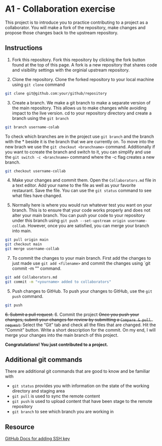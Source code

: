 # A1 - Collaboration exercise
This project is to introduce you to practice contributing to a project as a collaborator. You will make a fork of the repository, make changes and propose those changes back to the upstream repository.

## Instructions
1. Fork this repository.
Fork this repository by clicking the fork button found at the top of this page.
A fork is a new repository that shares code and visibility settings with the orginial upstream repository.

2. Clone the repository.
Clone the forked repository to your local machine using `git clone` command
```bash
git clone git@github.com:your/github/repository
```

3. Create a branch.
We make a git branch to make a separate version of the main repository. This allows us to make changes while avoiding impact to the live version.
cd to your repository directory and create a branch using the `git branch`
```bash
git branch username-colab
```
To check which branches are in the project use `git branch` and the branch with the * beside it is the branch that we are currently on. To move into the new brach we use the `git checkout <branchname>` command. Additionally if you want to ccreate the branch and switch to it, you can simplify and use the `git switch -c <branchname>` command where the -c flag creates a new branch.
```bash
git checkout username-collab
```

4. Make your changes and commit them.
Open the `Collaborators.md` file in a text editor. Add your name to the file as well as your favorite restaurant. Save the file. You can use the `git status` command to see what files have changed.

5. Normally here is where you would run whatever test you want on your branch. This is to ensure that your code works properly and does not alter your main branch. You can push your code to your repository under this branch using `git push --set-upstream origin username-collab`. However, once you are satisfied, you can merge your branch into main.
```bash
git pull origin main
git checkout main
git merge username-collab
```

7. To commit the changes to your main branch. First add the changes to just made use `git add <filename>` and commit the changes using `git commit -m "<message>" command.
```bash
git add Collaborators.md
git commit -m "<yourname> added to collaborators"
```

5. Push changes to GitHub.
To push your changes to GitHub, use the `git push` command.
```bash
git push
```

~~6. Submit a pull request.~~ 6. Commit the project
~~Once you push your changes, submit your changes for  review by  submitting a `Compare & pull request`.~~ Select the “Git” tab and check all the files that are changed. Hit the “Commit” button. Write a short description for the commit. On my end, I  will merge your changes into the main branch of this project.

**Congratulations! You just contributed to a project.**

## Additional git commands
There are additional git commands that are good to know and be familiar with
* `git status` provides you with information on the state of the working directory and staging area
* `git pull` is used to sync the remote content
* `git push` is used to upload content that have been stage to the remote repository
* `git branch` to see which branch you are working in

## Resource
[GitHub Docs for adding SSH key](https://docs.github.com/en/authentication/connecting-to-github-with-ssh/adding-a-new-ssh-key-to-your-github-account)
